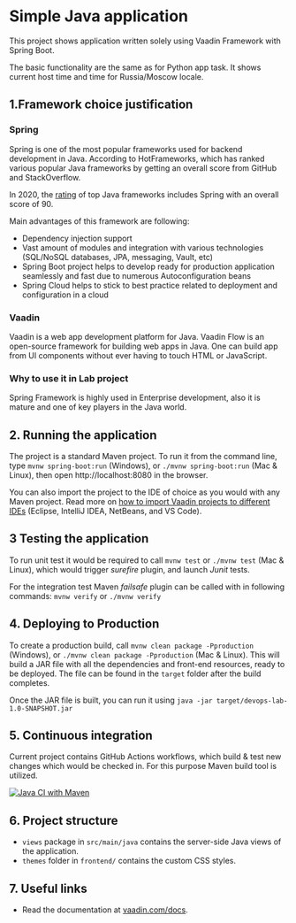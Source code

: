 # Simple Java application

This project shows application written solely using Vaadin Framework with Spring Boot.

The basic functionality are the same as for Python app task. It shows current host time and time for Russia/Moscow locale.

## 1.Framework choice justification 

### Spring 

Spring is one of the most popular frameworks used for backend development in Java. According to HotFrameworks,
which has ranked various popular Java frameworks by getting an overall score from GitHub and StackOverflow.

In 2020, the [rating](https://hotframeworks.com/languages/java) of top Java frameworks includes Spring with an overall score of 90.

Main advantages of this framework are following:
* Dependency injection support
* Vast amount of modules and integration with various technologies (SQL/NoSQL databases, JPA, 
messaging, Vault, etc)
* Spring Boot project helps to develop ready for production application seamlessly and fast due 
to numerous Autoconfiguration beans
* Spring Cloud helps to stick to best practice related to deployment and configuration in a cloud 

### Vaadin

Vaadin is a web app development platform for Java.
Vaadin Flow is an open-source framework for building web apps in Java. One can build app from UI components without ever having to touch HTML or JavaScript.

### Why to use it in Lab project

Spring Framework is highly used in Enterprise development, also it is mature and one of key players in the Java world. 

## 2. Running the application

The project is a standard Maven project. To run it from the command line,
type `mvnw spring-boot:run` (Windows), or `./mvnw spring-boot:run` (Mac & Linux), then open
http://localhost:8080 in the browser.

You can also import the project to the IDE of choice as you would with any
Maven project. Read more on [how to import Vaadin projects to different 
IDEs](https://vaadin.com/docs/latest/flow/guide/step-by-step/importing) (Eclipse, IntelliJ IDEA, NetBeans, and VS Code).
## 3 Testing the application 
To run unit test it would be required to call `mvnw test` or `./mvnw test` (Mac & Linux), which would trigger _surefire_ plugin,
and launch _Junit_ tests.

For the integration test Maven _failsafe_ plugin can be called with in following commands: `mvnw verify` or `./mvnw verify`

## 4. Deploying to Production

To create a production build, call `mvnw clean package -Pproduction` (Windows),
or `./mvnw clean package -Pproduction` (Mac & Linux).
This will build a JAR file with all the dependencies and front-end resources,
ready to be deployed. The file can be found in the `target` folder after the build completes.

Once the JAR file is built, you can run it using
`java -jar target/devops-lab-1.0-SNAPSHOT.jar`

## 5. Continuous integration
Current project contains GitHub Actions workflows, which build & test new changes which would be checked in. 
For this purpose Maven build tool is utilized. 

[![Java CI with Maven](https://github.com/khomutov-k/devops-labs/actions/workflows/CI.yml/badge.svg?branch=lab3-github_actions)](https://github.com/khomutov-k/devops-labs/actions/workflows/CI.yml)

## 6. Project structure

- `views` package in `src/main/java` contains the server-side Java views of the application.
- `themes` folder in `frontend/` contains the custom CSS styles.

## 7. Useful links

- Read the documentation at [vaadin.com/docs](https://vaadin.com/docs).
